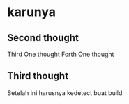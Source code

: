 # karunya

## Second thought
Third One thought
Forth One thought

## Third thought
Setelah ini harusnya kedetect buat build
